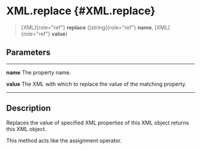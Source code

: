 XML.replace {#XML.replace}
===========

> [XML]{role="ref"} **replace** ([string]{role="ref"} **name**,
> [XML]{role="ref"} **value**)

Parameters
----------

  ----------- ------------------------------------------------------------
  **name**    The property name.

  **value**   The XML with which to replace the value of the matching
              property.
  ----------- ------------------------------------------------------------

Description
-----------

Replaces the value of specified XML properties of this XML object
returns this XML object.

This method acts like the assignment operator.
